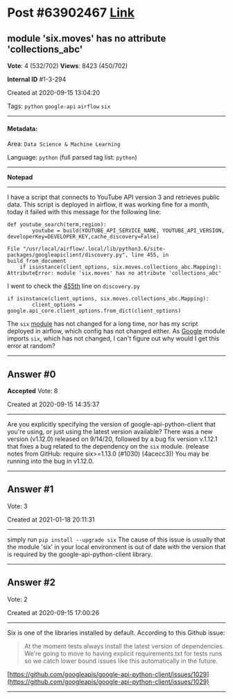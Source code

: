 
# Post \#63902467 [Link](https://stackoverflow.com/questions/63902467/)

## module 'six.moves' has no attribute 'collections_abc'

**Vote**: 4 (532/702) **Views**: 8423 (450/702) 

**Internal ID** \#1-3-294

Created at 2020-09-15 13:04:20

Tags: `python` `google-api` `airflow` `six`

----------

#### Metadata:

Area: `Data Science & Machine Learning`

Language: `python` (full parsed tag list: `python`)

----------

**Notepad**


----------

I have a script that connects to YouTube API version 3 and retrieves public data. This script is deployed in airflow, it was working fine for a month, today it failed with this message for the following line:
```
def youtube_search(term,region):
        youtube = build(YOUTUBE_API_SERVICE_NAME, YOUTUBE_API_VERSION, developerKey=DEVELOPER_KEY,cache_discovery=False)
```

```
File "/usr/local/airflow/.local/lib/python3.6/site-packages/googleapiclient/discovery.py", line 455, in build_from_document
    if isinstance(client_options, six.moves.collections_abc.Mapping):
AttributeError: module 'six.moves' has no attribute 'collections_abc'
```

I went to check the [455th](https://github.com/googleapis/google-api-python-client/blob/master/googleapiclient/discovery.py) line on `discovery.py`
```
if isinstance(client_options, six.moves.collections_abc.Mapping):
        client_options = google.api_core.client_options.from_dict(client_options)
```

The `six` [module](https://github.com/benjaminp/six/blob/master/six.py) has not changed for a long time, nor has my script deployed in airflow, which config has not changed either.
As [Google](https://github.com/googleapis/google-api-python-client/blob/master/googleapiclient/discovery.py) module imports `six`, which has not changed, I can't figure out why would I get this error at random?


----------
        
## Answer \#0

**Accepted** Vote: 8

Created at 2020-09-15 14:35:37

------------

Are you explicitly specifying the version of google-api-python-client that you're using, or just using the latest version available?
There was a new version (v1.12.0) released on 9/14/20, followed by a bug fix version v.1.12.1 that fixes a bug related to the dependency on the `six` module. (release notes from GitHub: require six>=1.13.0 (#1030) (4acecc3))
You may be running into the bug in v1.12.0.


------------
    
    
## Answer \#1

 Vote: 3

Created at 2021-01-18 20:11:31

------------

simply run `pip install --upgrade six` The cause of this issue is usually that the module 'six' in your local environment is out of date with the version that is required by the google-api-python-client library.


------------
    
    
## Answer \#2

 Vote: 2

Created at 2020-09-15 17:00:26

------------

Six is one of the libraries installed by default. According to this Github issue:
> At the moment tests always install the latest version of dependencies. We're going to move to having explicit requirements.txt for tests runs so we catch lower bound issues like this automatically in the future.

[https://github.com/googleapis/google-api-python-client/issues/1029](https://github.com/googleapis/google-api-python-client/issues/1029)


------------
    
    